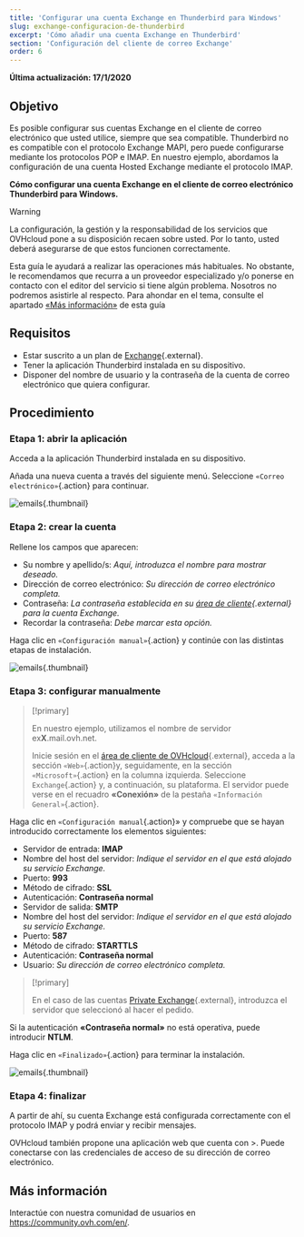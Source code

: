 ```yaml
---
title: 'Configurar una cuenta Exchange en Thunderbird para Windows'
slug: exchange-configuracion-de-thunderbird
excerpt: 'Cómo añadir una cuenta Exchange en Thunderbird'
section: 'Configuración del cliente de correo Exchange'
order: 6
---
```


**Última actualización: 17/1/2020**

## Objetivo

Es posible configurar sus cuentas Exchange en el cliente de correo electrónico que usted utilice, siempre que sea compatible. Thunderbird no es compatible con el protocolo Exchange MAPI, pero puede configurarse mediante los protocolos POP e IMAP. En nuestro ejemplo, abordamos la configuración de una cuenta Hosted Exchange mediante el protocolo IMAP.

**Cómo configurar una cuenta Exchange en el cliente de correo electrónico Thunderbird para Windows.**

> [!warning]
>
> La configuración, la gestión y la responsabilidad de los servicios que OVHcloud pone a su disposición recaen sobre usted. Por lo tanto, usted deberá asegurarse de que estos funcionen correctamente.
> 
> Esta guía le ayudará a realizar las operaciones más habituales. No obstante, le recomendamos que recurra a un proveedor especializado y/o
> ponerse en contacto con el editor del servicio si tiene algún problema. Nosotros no podremos asistirle al respecto. Para ahondar en el tema, consulte el apartado [«Más información»](https://docs.ovh.com/es/microsoft-collaborative-solutions/exchange-configuracion-de-thunderbird/#mas-informacion_1)
> de esta guía
> 

## Requisitos

- Estar suscrito a un plan de [Exchange](https://www.ovh.es/emails/){.external}.
- Tener la aplicación Thunderbird instalada en su dispositivo.
- Disponer del nombre de usuario y la contraseña de la cuenta de correo electrónico que quiera configurar.

## Procedimiento

### Etapa 1: abrir la aplicación
Acceda a la aplicación Thunderbird instalada en su dispositivo.

Añada una nueva cuenta a través del siguiente menú. Seleccione `«Correo electrónico»`{.action} para continuar.

![emails](images/configuration-thunderbird-exchange-step1.png){.thumbnail}


### Etapa 2: crear la cuenta
Rellene los campos que aparecen:

- Su nombre y apellido/s: *Aquí, introduzca el nombre para mostrar deseado.*
- Dirección de correo electrónico: *Su dirección de correo electrónico completa.*
- Contraseña: *La contraseña establecida en su [área de cliente](https://www.ovh.com/manager/web/login.html){.external} para la cuenta Exchange.*
- Recordar la contraseña: *Debe marcar esta opción.*

Haga clic en `«Configuración manual»`{.action} y continúe con las distintas etapas de instalación.


![emails](images/configuration-thunderbird-exchange-step2.png){.thumbnail}


### Etapa 3: configurar manualmente

> [!primary]
>
> En nuestro ejemplo, utilizamos el nombre de servidor ex**X**.mail.ovh.net.
> 
> Inicie sesión en el [área de cliente de OVHcloud](https://www.ovh.com/auth/?action=gotomanager){.external}, acceda a la sección `«Web»`{.action}y, seguidamente, en la sección `«Microsoft»`{.action}
>  en la columna izquierda. Seleccione `Exchange`{.action} y, a continuación, su plataforma. El servidor puede verse en el recuadro **«Conexión»** de la pestaña `«Información General»`{.action}.
> 

Haga clic en `«Configuración manual`{.action}» y compruebe que se hayan introducido correctamente los elementos siguientes:

- Servidor de entrada: **IMAP** 
- Nombre del host del servidor: *Indique el servidor en el que está alojado su servicio Exchange.*
- Puerto:  **993**
- Método de cifrado:   **SSL**
- Autenticación:  **Contraseña normal**
- Servidor de salida: **SMTP**
- Nombre del host del servidor: *Indique el servidor en el que está alojado su servicio Exchange.* 
- Puerto:  **587** 
- Método de cifrado:  **STARTTLS** 
- Autenticación:  **Contraseña normal** 
- Usuario: *Su dirección de correo electrónico completa.*

> [!primary]
>
> En el caso de las cuentas [Private Exchange](https://docs.ovh.com/es/microsoft-collaborative-solutions/exchange_primeros_pasos_con_un_servidor_private/){.external}, introduzca el servidor que seleccionó al hacer el pedido.
>

Si la autenticación **«Contraseña normal»** no está operativa, puede introducir **NTLM**.

Haga clic en `«Finalizado»`{.action} para terminar la instalación.


![emails](images/configuration-thunderbird-exchange-step3.png){.thumbnail}


### Etapa 4: finalizar

A partir de ahí, su cuenta Exchange está configurada correctamente con el protocolo IMAP y podrá enviar y recibir mensajes.

OVHcloud también propone una aplicación web que cuenta con >. Puede conectarse con las credenciales de acceso de su dirección de correo electrónico.


## Más información

Interactúe con nuestra comunidad de usuarios en <https://community.ovh.com/en/>.
